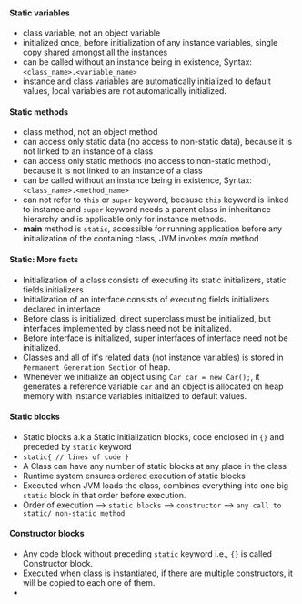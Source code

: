 #### Static variables

- class variable, not an object variable
- initialized once, before initialization of any instance variables, single copy shared amongst all the instances
- can be called without an instance being in existence, Syntax: `<class_name>.<variable_name>`
- instance and class variables are automatically initialized to default values, local variables are not automatically
  initialized.

#### Static methods

- class method, not an object method
- can access only static data (no access to non-static data), because it is not linked to an instance of a class
- can access only static methods (no access to non-static method), because it is not linked to an instance of a class
- can be called without an instance being in existence, Syntax: `<class_name>.<method_name>`
- can not refer to `this` or `super` keyword, because `this` keyword is linked to instance and `super` keyword needs a
  parent class in inheritance hierarchy and is applicable only for instance methods.
- **main** method is `static`, accessible for running application before any initialization of the containing class, JVM
  invokes *main* method

#### Static: More facts

- Initialization of a class consists of executing its static initializers, static fields initializers
- Initialization of an interface consists of executing fields initializers declared in interface
- Before class is initialized, direct superclass must be initialized, but interfaces implemented by class need not be
  initialized.
- Before interface is initialized, super interfaces of interface need not be initialized.
- Classes and all of it's related data (not instance variables) is stored in `Permanent Generation Section` of heap.
- Whenever we initialize an object using `Car car = new Car();`, it generates a reference variable `car` and an object
  is allocated on heap memory with instance variables initialized to default values.

#### Static blocks

- Static blocks a.k.a Static initialization blocks, code enclosed in `{}` and preceded by `static` keyword
- `static{ // lines of code }`
- A Class can have any number of static blocks at any place in the class
- Runtime system ensures ordered execution of static blocks
- Executed when JVM loads the class, combines everything into one big `static` block in that order before execution.
- Order of execution --> `static blocks` --> `constructor` --> `any call to static/ non-static method`

#### Constructor blocks

- Any code block without preceding `static` keyword i.e., `{}` is called Constructor block.
- Executed when class is instantiated, if there are multiple constructors, it will be copied to each one of them.
- 
